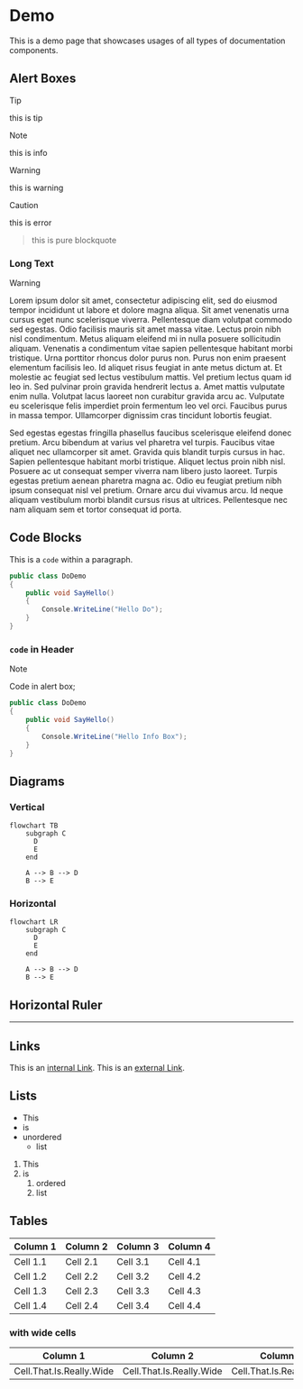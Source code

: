 # Demo

This is a demo page that showcases usages of all types of documentation
components.

## Alert Boxes

> [!TIP]
>
> this is tip

> [!NOTE]
>
> this is info

> [!WARNING]
>
> this is warning

> [!CAUTION]
>
> this is error

> this is pure blockquote

### Long Text

> [!WARNING]
>
> Lorem ipsum dolor sit amet, consectetur adipiscing elit, sed do eiusmod
> tempor incididunt ut labore et dolore magna aliqua. Sit amet venenatis urna
> cursus eget nunc scelerisque viverra. Pellentesque diam volutpat commodo sed
> egestas. Odio facilisis mauris sit amet massa vitae. Lectus proin nibh nisl
> condimentum. Metus aliquam eleifend mi in nulla posuere sollicitudin aliquam.
> Venenatis a condimentum vitae sapien pellentesque habitant morbi tristique.
> Urna porttitor rhoncus dolor purus non. Purus non enim praesent elementum
> facilisis leo. Id aliquet risus feugiat in ante metus dictum at. Et molestie
> ac feugiat sed lectus vestibulum mattis. Vel pretium lectus quam id leo in.
> Sed pulvinar proin gravida hendrerit lectus a. Amet mattis vulputate enim
> nulla. Volutpat lacus laoreet non curabitur gravida arcu ac. Vulputate eu
> scelerisque felis imperdiet proin fermentum leo vel orci. Faucibus purus in
> massa tempor. Ullamcorper dignissim cras tincidunt lobortis feugiat.
>
> Sed egestas egestas fringilla phasellus faucibus scelerisque eleifend donec
> pretium. Arcu bibendum at varius vel pharetra vel turpis. Faucibus vitae
> aliquet nec ullamcorper sit amet. Gravida quis blandit turpis cursus in hac.
> Sapien pellentesque habitant morbi tristique. Aliquet lectus proin nibh nisl.
> Posuere ac ut consequat semper viverra nam libero justo laoreet. Turpis
> egestas pretium aenean pharetra magna ac. Odio eu feugiat pretium nibh ipsum
> consequat nisl vel pretium. Ornare arcu dui vivamus arcu. Id neque aliquam
> vestibulum morbi blandit cursus risus at ultrices. Pellentesque nec nam
> aliquam sem et tortor consequat id porta.

## Code Blocks

This is a `code` within a paragraph.

```csharp
public class DoDemo
{
    public void SayHello()
    {
        Console.WriteLine("Hello Do");
    }
}
```

### `code` in Header

> [!NOTE]
>
> Code in alert box;
>
> ```csharp
> public class DoDemo
> {
>     public void SayHello()
>     {
>         Console.WriteLine("Hello Info Box");
>     }
> }
> ```

## Diagrams

### Vertical

```mermaid
flowchart TB
    subgraph C
      D
      E
    end

    A --> B --> D
    B --> E
```

### Horizontal

```mermaid
flowchart LR
    subgraph C
      D
      E
    end

    A --> B --> D
    B --> E
```

## Horizontal Ruler

---

## Links

This is an [internal Link](./README.md). This is an [external
Link](https://github.com/mouseless/baked).

## Lists

- This
- is
- unordered
  - list

1. This
1. is
   1. ordered
   1. list

## Tables

| Column 1 | Column 2 | Column 3 | Column 4 |
| ---      | ---      | ---      | ---      |
| Cell 1.1 | Cell 2.1 | Cell 3.1 | Cell 4.1 |
| Cell 1.2 | Cell 2.2 | Cell 3.2 | Cell 4.2 |
| Cell 1.3 | Cell 2.3 | Cell 3.3 | Cell 4.3 |
| Cell 1.4 | Cell 2.4 | Cell 3.4 | Cell 4.4 |

### with wide cells

| Column 1                 | Column 2                 | Column 3                 |
| ---                      | ---                      | ---                      |
| Cell.That.Is.Really.Wide | Cell.That.Is.Really.Wide | Cell.That.Is.Really.Wide |
